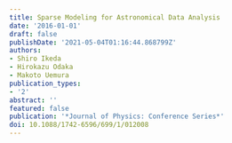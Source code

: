 ```yaml
---
title: Sparse Modeling for Astronomical Data Analysis
date: '2016-01-01'
draft: false
publishDate: '2021-05-04T01:16:44.868799Z'
authors:
- Shiro Ikeda
- Hirokazu Odaka
- Makoto Uemura
publication_types:
- '2'
abstract: ''
featured: false
publication: '*Journal of Physics: Conference Series*'
doi: 10.1088/1742-6596/699/1/012008
---
```

